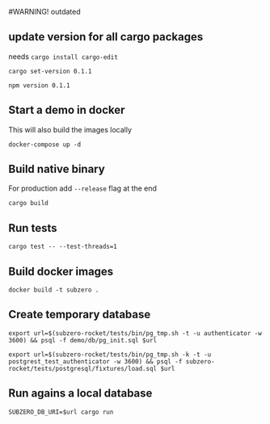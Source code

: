 #WARNING! outdated

## update version for all cargo packages
needs `cargo install cargo-edit`
```
cargo set-version 0.1.1
```

```
npm version 0.1.1
```

## Start a demo in docker
This will also build the images locally
```
docker-compose up -d
```

## Build native binary
For production add `--release` flag at the end
```
cargo build
```

## Run tests
```
cargo test -- --test-threads=1
```

## Build docker images
```
docker build -t subzero .
```

## Create temporary database

```
export url=$(subzero-rocket/tests/bin/pg_tmp.sh -t -u authenticator -w 3600) && psql -f demo/db/pg_init.sql $url
```
```
export url=$(subzero-rocket/tests/bin/pg_tmp.sh -k -t -u postgrest_test_authenticator -w 3600) && psql -f subzero-rocket/tests/postgresql/fixtures/load.sql $url
```


## Run agains a local database

```
SUBZERO_DB_URI=$url cargo run
```

